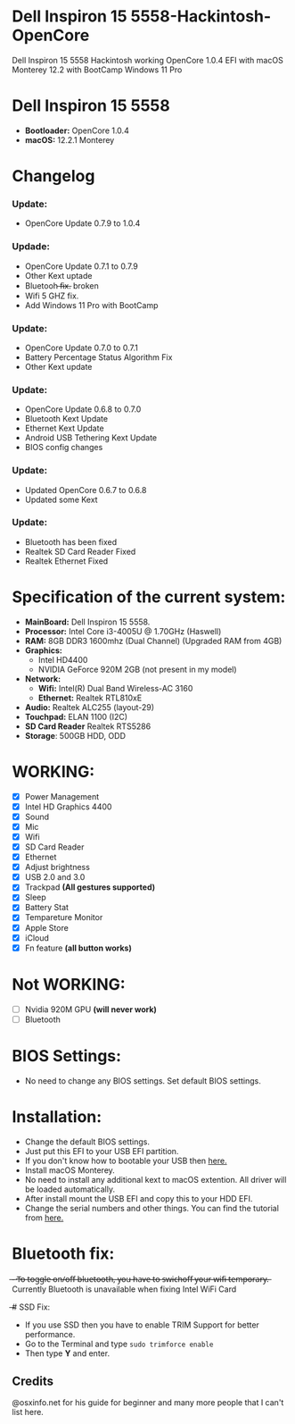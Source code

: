 # Dell Inspiron 15 5558-Hackintosh-OpenCore
Dell Inspiron 15 5558 Hackintosh working OpenCore 1.0.4 EFI with macOS Monterey 12.2 with BootCamp Windows 11 Pro

# Dell Inspiron 15 5558
- **Bootloader:** OpenCore 1.0.4
- **macOS:** 12.2.1 Monterey

# Changelog

### Update:
- OpenCore Update 0.7.9 to 1.0.4

### Updade:
- OpenCore Update 0.7.1 to 0.7.9
- Other Kext uptade
- Bluetooh  ̶f̶i̶x̶. broken
- Wifi 5 GHZ fix.
- Add Windows 11 Pro with BootCamp

### Update:
- OpenCore Update 0.7.0 to 0.7.1
- Battery Percentage Status Algorithm Fix
- Other Kext update

### Update:
- OpenCore Update 0.6.8 to 0.7.0
- Bluetooth Kext Update
- Ethernet Kext Update
- Android USB Tethering Kext Update
- BIOS config changes

### Update:
- Updated OpenCore 0.6.7 to 0.6.8
- Updated some Kext

### Update:
- Bluetooth has been fixed
- Realtek SD Card Reader Fixed
- Realtek Ethernet Fixed

# Specification of the current system:

- **MainBoard:** Dell Inspiron 15 5558.
- **Processor:** Intel Core i3-4005U @ 1.70GHz (Haswell)
- **RAM:** 8GB DDR3 1600mhz (Dual Channel) (Upgraded RAM from 4GB)
- **Graphics:** 
  + Intel HD4400
  + NVIDIA GeForce 920M 2GB (not present in my model)
- **Network:**
  + **Wifi:** Intel(R) Dual Band Wireless-AC 3160
  + **Ethernet:** Realtek RTL810xE
- **Audio:** Realtek ALC255 (layout-29)
- **Touchpad:** ELAN 1100 (I2C)
- **SD Card Reader** Realtek RTS5286
- **Storage**: 500GB HDD, ODD

# WORKING:
- [x] Power Management
- [x] Intel HD Graphics 4400
- [x] Sound
- [x] Mic
- [x] Wifi
- [x] SD Card Reader
- [x] Ethernet
- [x] Adjust brightness 
- [x] USB 2.0 and 3.0
- [x] Trackpad **(All gestures supported)**
- [x] Sleep
- [x] Battery Stat 
- [x] Tempareture Monitor 
- [x] Apple Store 
- [x] iCloud 
- [x] Fn feature    **(all button works)**

# Not WORKING:
- [ ] Nvidia 920M GPU   **(will never work)**
- [ ] Bluetooth

# BIOS Settings:
- No need to change any BIOS settings. Set default BIOS settings.

# Installation:
- Change the default BIOS settings.
- Just put this EFI to your USB EFI partition.
- If you don't know how to bootable your USB then [here.](https://dortania.github.io/OpenCore-Install-Guide/installer-guide/)
- Install macOS Monterey.
- No need to install any additional kext to macOS extention. All driver will be loaded automatically.
- After install mount the USB EFI and copy this to your HDD EFI.
- Change the serial numbers and other things. You can find the tutorial from [here.](https://dortania.github.io/OpenCore-Install-Guide/config-laptop.plist/broadwell.html#platforminfo)

# Bluetooth fix:
̶-̶ T̶o̶ ̶t̶o̶g̶g̶l̶e̶ ̶o̶n̶/̶o̶f̶f̶ ̶b̶l̶u̶e̶t̶o̶o̶t̶h̶,̶ ̶y̶o̶u̶ ̶h̶a̶v̶e̶ ̶t̶o̶ ̶s̶w̶i̶c̶h̶o̶f̶f̶ ̶y̶o̶u̶r̶ ̶w̶i̶f̶i̶ ̶t̶e̶m̶p̶o̶r̶a̶r̶y̶.̶
Currently Bluetooth is unavailable when fixing Intel WiFi Card

̶# SSD Fix:
- If you use SSD then you have to enable TRIM Support for better performance.
- Go to the Terminal and type `sudo trimforce enable`
- Then type **Y** and enter.



## Credits
@osxinfo.net for his guide for beginner
and many more people that I can't list here.
